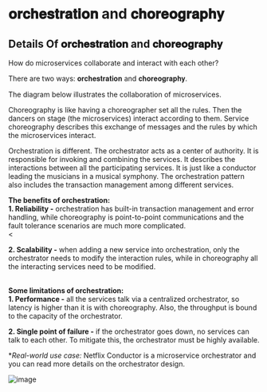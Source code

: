 # 𝐨𝐫𝐜𝐡𝐞𝐬𝐭𝐫𝐚𝐭𝐢𝐨𝐧 and 𝐜𝐡𝐨𝐫𝐞𝐨𝐠𝐫𝐚𝐩𝐡𝐲


## Details Of 𝐨𝐫𝐜𝐡𝐞𝐬𝐭𝐫𝐚𝐭𝐢𝐨𝐧 and 𝐜𝐡𝐨𝐫𝐞𝐨𝐠𝐫𝐚𝐩𝐡𝐲

How do microservices collaborate and interact with each other?

There are two ways: 𝐨𝐫𝐜𝐡𝐞𝐬𝐭𝐫𝐚𝐭𝐢𝐨𝐧 and 𝐜𝐡𝐨𝐫𝐞𝐨𝐠𝐫𝐚𝐩𝐡𝐲.

The diagram below illustrates the collaboration of microservices.

Choreography is like having a choreographer set all the rules. Then the dancers on stage (the microservices) interact according to them. Service choreography describes this exchange of messages and the rules by which the microservices interact.

Orchestration is different. The orchestrator acts as a center of authority. It is responsible for invoking and combining the services. It describes the interactions between all the participating services. It is just like a conductor leading the musicians in a musical symphony. The orchestration pattern also includes the transaction management among different services.

**The benefits of orchestration:** <br>
**1. Reliability -** orchestration has built-in transaction management and error handling, while choreography is point-to-point communications and the fault tolerance scenarios are much more complicated. <br><

**2. Scalability -** when adding a new service into orchestration, only the orchestrator needs to modify the interaction rules, while in choreography all the interacting services need to be modified.<br><br>

**Some limitations of orchestration:** <br>
**1. Performance -** all the services talk via a centralized orchestrator, so latency is higher than it is with choreography. Also, the throughput is bound to the capacity of the orchestrator. <br>

**2. Single point of failure -** if the orchestrator goes down, no services can talk to each other. To mitigate this, the orchestrator must be highly available.<br>

**Real-world use case:* Netflix Conductor is a microservice orchestrator and you can read more details on the orchestrator design.


![image](https://user-images.githubusercontent.com/115500959/206841373-ffcb362e-a488-4af1-9e2e-b33bb1569260.png)
